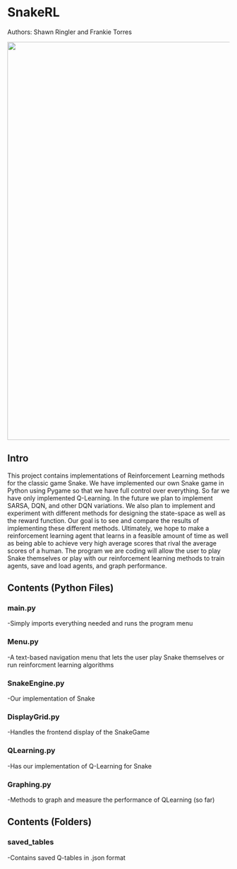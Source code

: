 # SnakeRL

Authors: Shawn Ringler and Frankie Torres

<img src="https://www.worldlandtrust.org/wp-content/uploads/2017/10/snake-banner-guatemala.jpg" width="900">

## Intro

This project contains implementations of Reinforcement Learning methods for the classic game Snake. We have implemented our own Snake game 
in Python using Pygame so that we have full control over everything. So far we have only implemented Q-Learning. In the future we plan to implement SARSA, 
DQN, and other DQN variations. We also plan to implement and experiment with different methods for designing the state-space 
as well as the reward function. Our goal is to see and compare the results of implementing these different methods. Ultimately, we hope to 
make a reinforcement learning agent that learns in a feasible amount of time as well as being able to achieve very high average scores that rival
the average scores of a human. The program we are coding will allow the user to play Snake themselves or play with our reinforcement
learning methods to train agents, save and load agents, and graph performance.

## Contents (Python Files)

### main.py
-Simply imports everything needed and runs the program menu

### Menu.py
-A text-based navigation menu that lets the user play Snake themselves or run reinforcment learning algorithms

### SnakeEngine.py
-Our implementation of Snake

### DisplayGrid.py
-Handles the frontend display of the SnakeGame

### QLearning.py
-Has our implementation of Q-Learning for Snake

### Graphing.py
-Methods to graph and measure the performance of QLearning (so far)

## Contents (Folders)

### saved_tables
-Contains saved Q-tables in .json format
